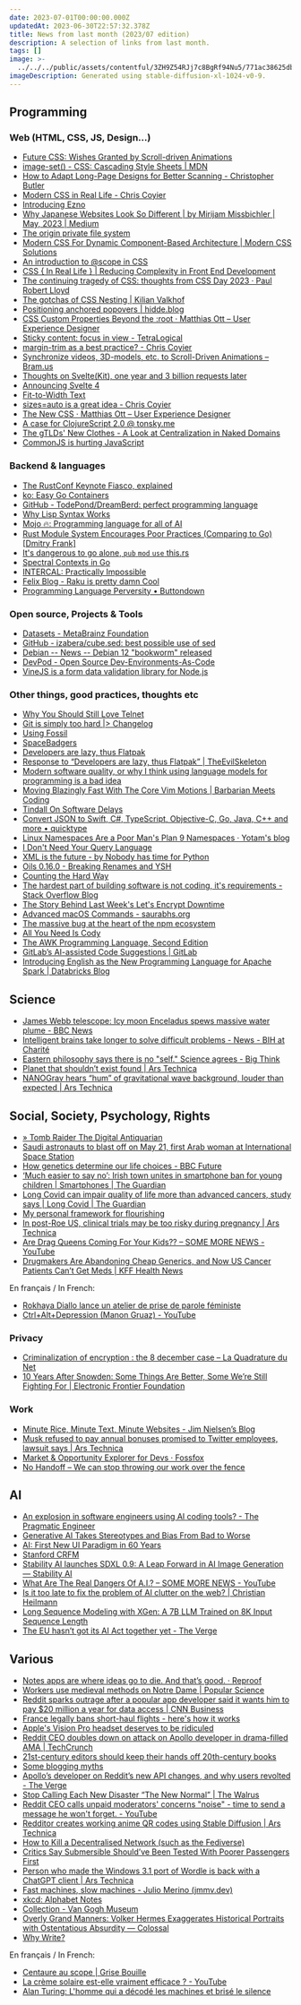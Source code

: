 ```yaml
---
date: 2023-07-01T00:00:00.000Z
updatedAt: 2023-06-30T22:57:32.378Z
title: News from last month (2023/07 edition)
description: A selection of links from last month.
tags: []
image: >-
  ../../../public/assets/contentful/3ZH9Z54RJj7c8BgRf94Nu5/771ac38625db69a1c16ae4a0db4f7f14/3543543300_xl-1024-v0-9.png
imageDescription: Generated using stable-diffusion-xl-1024-v0-9.
---
```


## Programming

### Web (HTML, CSS, JS, Design...)

- [Future CSS: Wishes Granted by Scroll-driven Animations](https://kizu.dev/scroll-driven-animations/) <!-- TAGS: 2023-06,dev,web -->
- [image-set() - CSS: Cascading Style Sheets | MDN](https://developer.mozilla.org/en-US/docs/Web/CSS/image/image-set) <!-- TAGS: 2023-06,dev,web -->
- [How to Adapt Long-Page Designs for Better Scanning - Christopher Butler](https://www.chrbutler.com/adapt-long-page-designs-for-better-scanning) <!-- TAGS: 2023-06,dev,web -->
- [Modern CSS in Real Life - Chris Coyier](https://chriscoyier.net/2023/06/06/modern-css-in-real-life/) <!-- TAGS: 2023-06,dev,web -->
- [Introducing Ezno](https://kaleidawave.github.io/posts/introducing-ezno/) <!-- TAGS: 2023-06,dev,web -->
- [Why Japanese Websites Look So Different | by Mirijam Missbichler | May, 2023 | Medium](https://medium.com/@mirijam.missbichler/why-japanese-websites-look-so-different-2c7273e8be1e) <!-- TAGS: 2023-06,dev,web -->
- [The origin private file system](https://web.dev/origin-private-file-system/) <!-- TAGS: 2023-06,dev,web -->
- [Modern CSS For Dynamic Component-Based Architecture | Modern CSS Solutions](https://moderncss.dev/modern-css-for-dynamic-component-based-architecture/) <!-- TAGS: 2023-06,dev,web -->
- [An introduction to @scope in CSS](https://fullystacked.net/posts/scope-in-css/) <!-- TAGS: 2023-06,dev,web -->
- [CSS { In Real Life } | Reducing Complexity in Front End Development](https://css-irl.info/reducing-complexity-in-front-end-development/) <!-- TAGS: 2023-06,dev,web -->
- [The continuing tragedy of CSS: thoughts from CSS Day 2023 · Paul Robert Lloyd](https://paulrobertlloyd.com/2023/162/a1/css_day/) <!-- TAGS: 2023-06,dev,web -->
- [The gotchas of CSS Nesting | Kilian Valkhof](https://kilianvalkhof.com/2023/css-html/the-gotchas-of-css-nesting/) <!-- TAGS: 2023-06,dev,web -->
- [Positioning anchored popovers | hidde.blog](https://hidde.blog/positioning-anchored-popovers/) <!-- TAGS: 2023-06,dev,web -->
- [CSS Custom Properties Beyond the :root · Matthias Ott – User Experience Designer](https://matthiasott.com/notes/custom-properties-beyond-the-root) <!-- TAGS: 2023-06,dev,web -->
- [Sticky content: focus in view - TetraLogical](https://tetralogical.com/blog/2023/06/08/focus-in-view/) <!-- TAGS: 2023-06,dev,web -->
- [margin-trim as a best practice? - Chris Coyier](https://chriscoyier.net/2023/06/12/margin-trim-as-a-best-practice/) <!-- TAGS: 2023-06,dev,web -->
- [Synchronize videos, 3D-models, etc. to Scroll-Driven Animations – Bram.us](https://www.bram.us/2023/06/21/synchronize-videos-3d-models-to-scroll-driven-animations/) <!-- TAGS: 2023-06,dev,web -->
- [Thoughts on Svelte(Kit), one year and 3 billion requests later](https://claudioholanda.ch/en/blog/svelte-kit-after-3-billion-requests/) <!-- TAGS: 2023-06,dev,web -->
- [Announcing Svelte 4](https://svelte.dev/blog/svelte-4) <!-- TAGS: 2023-06,dev,web -->
- [Fit-to-Width Text](https://kizu.dev/fit-to-width-text/) <!-- TAGS: 2023-06,dev,web -->
- [sizes=auto is a great idea - Chris Coyier](https://chriscoyier.net/2023/06/23/sizesauto-is-a-great-idea/) <!-- TAGS: 2023-06,dev,web -->
- [The New CSS · Matthias Ott – User Experience Designer](https://matthiasott.com/notes/the-new-css) <!-- TAGS: 2023-06,dev,web -->
- [A case for ClojureScript 2.0 @ tonsky.me](https://tonsky.me/blog/clojurescript-2/) <!-- TAGS: 2023-06,dev,web -->
- [The gTLDs' New Clothes - A Look at Centralization in Naked Domains](https://www.netmeister.org/blog/naked-domains.html) <!-- TAGS: 2023-06,dev,web -->
- [CommonJS is hurting JavaScript](https://deno.com/blog/commonjs-is-hurting-javascript) <!-- TAGS: 2023-06,dev,web -->

### Backend & languages

- [The RustConf Keynote Fiasco, explained](https://fasterthanli.me/articles/the-rustconf-keynote-fiasco-explained) <!-- TAGS: 2023-06,backend,dev -->
- [ko: Easy Go Containers](https://ko.build/) <!-- TAGS: 2023-06,backend,dev -->
- [GitHub - TodePond/DreamBerd: perfect programming language](https://github.com/TodePond/DreamBerd) <!-- TAGS: 2023-06,backend,dev -->
- [Why Lisp Syntax Works](https://borretti.me/article/why-lisp-syntax-works) <!-- TAGS: 2023-06,backend,dev -->
- [Mojo 🔥: Programming language for all of AI](https://www.modular.com/mojo) <!-- TAGS: 2023-06,backend,dev -->
- [Rust Module System Encourages Poor Practices (Comparing to Go) [Dmitry Frank]](https://dmitryfrank.com/articles/rust_module_system_encourages_bad_practices) <!-- TAGS: 2023-06,backend,dev -->
- [It's dangerous to go alone, `pub` `mod` `use` this.rs](https://www.schneems.com/2023/06/14/its-dangerous-to-go-alone-pub-mod-use-thisrs/) <!-- TAGS: 2023-06,backend,dev -->
- [Spectral Contexts in Go](https://hypirion.com/musings/spectral-contexts-in-go) <!-- TAGS: 2023-06,backend,dev -->
- [INTERCAL: Practically Impossible](https://www.muppetlabs.com/~breadbox/intercal/pgpi.html) <!-- TAGS: 2023-06,backend,dev -->
- [Felix Blog - Raku is pretty damn Cool](https://felix-knorr.net/posts/2023-06-24-raku-is-awesome.html) <!-- TAGS: 2023-06,backend,dev -->
- [Programming Language Perversity • Buttondown](https://buttondown.email/hillelwayne/archive/programming-language-perversity/) <!-- TAGS: 2023-06,backend,dev -->

### Open source, Projects & Tools

- [Datasets - MetaBrainz Foundation](https://metabrainz.org/datasets) <!-- TAGS: 2023-06,opensource -->
- [GitHub - izabera/cube.sed: best possible use of sed](https://github.com/izabera/cube.sed/) <!-- TAGS: 2023-06,opensource -->
- [Debian -- News -- Debian 12 "bookworm" released](https://www.debian.org/News/2023/20230610) <!-- TAGS: 2023-06,opensource -->
- [DevPod - Open Source Dev-Environments-As-Code](https://devpod.sh/) <!-- TAGS: 2023-06,opensource -->
- [VineJS is a form data validation library for Node.js](https://vinejs.dev/) <!-- TAGS: 2023-06,opensource -->

### Other things, good practices, thoughts etc

- [Why You Should Still Love Telnet](https://bash-prompt.net/guides/telnet/) <!-- TAGS: 2023-06,dev,various -->
- [Git is simply too hard |> Changelog](https://changelog.com/posts/git-is-simply-too-hard) <!-- TAGS: 2023-06,dev,various -->
- [Using Fossil](https://wholesomedonut.prose.sh/using-fossil-not-git) <!-- TAGS: 2023-06,dev,various -->
- [SpaceBadgers](https://badgers.space/) <!-- TAGS: 2023-06,dev,various -->
- [Developers are lazy, thus Flatpak](https://blog.brixit.nl/developers-are-lazy-thus-flatpak/) <!-- TAGS: 2023-06,dev,various -->
- [Response to “Developers are lazy, thus Flatpak” | TheEvilSkeleton](https://theevilskeleton.gitlab.io/2023/06/04/response-to-developers-are-lazy-thus-flatpak.html) <!-- TAGS: 2023-06,dev,various -->
- [Modern software quality, or why I think using language models for programming is a bad idea](https://softwarecrisis.dev/letters/ai-and-software-quality/) <!-- TAGS: 2023-06,dev,various -->
- [Moving Blazingly Fast With The Core Vim Motions | Barbarian Meets Coding](https://www.barbarianmeetscoding.com/boost-your-coding-fu-with-vscode-and-vim/moving-blazingly-fast-with-the-core-vim-motions/) <!-- TAGS: 2023-06,dev,various -->
- [Tindall On Software Delays](https://two-wrongs.com/tindall-on-software-delays.html) <!-- TAGS: 2023-06,dev,various -->
- [Convert JSON to Swift, C#, TypeScript, Objective-C, Go, Java, C++ and more<!-- --> • quicktype](https://quicktype.io/) <!-- TAGS: 2023-06,dev,various -->
- [Linux Namespaces Are a Poor Man's Plan 9 Namespaces · Yotam's blog](https://yotam.net/posts/linux-namespaces-are-a-poor-mans-plan9-namespaces/) <!-- TAGS: 2023-06,dev,various -->
- [I Don't Need Your Query Language](https://antonz.org/fancy-ql/) <!-- TAGS: 2023-06,dev,various -->
- [XML is the future - by Nobody has time for Python](https://www.bitecode.dev/p/hype-cycles) <!-- TAGS: 2023-06,dev,various -->
- [Oils 0.16.0 - Breaking Renames and YSH](https://www.oilshell.org/blog/2023/06/release-0.16.0.html) <!-- TAGS: 2023-06,dev,various -->
- [Counting the Hard Way](https://rupertmckay.com/blog/counting-to-ten/) <!-- TAGS: 2023-06,dev,various -->
- [The hardest part of building software is not coding, it's requirements - Stack Overflow Blog](https://stackoverflow.blog/2023/06/26/the-hardest-part-of-building-software-is-not-coding-its-requirements/) <!-- TAGS: 2023-06,dev,various -->
- [The Story Behind Last Week's Let's Encrypt Downtime](https://www.agwa.name/blog/post/last_weeks_lets_encrypt_downtime) <!-- TAGS: 2023-06,dev,various -->
- [Advanced macOS Commands - saurabhs.org](https://saurabhs.org/advanced-macos-commands) <!-- TAGS: 2023-06,dev,various -->
- [The massive bug at the heart of the npm ecosystem](https://blog.vlt.sh/blog/the-massive-hole-in-the-npm-ecosystem) <!-- TAGS: 2023-06,dev,various -->
- [All You Need Is Cody](https://about.sourcegraph.com/blog/all-you-need-is-cody) <!-- TAGS: 2023-06,dev,various -->
- [The AWK Programming Language, Second Edition](https://awk.dev/) <!-- TAGS: 2023-06,dev,various -->
- [GitLab’s AI-assisted Code Suggestions | GitLab](https://about.gitlab.com/solutions/code-suggestions/) <!-- TAGS: 2023-06,dev,various -->
- [Introducing English as the New Programming Language for Apache Spark | Databricks Blog](https://www.databricks.com/blog/introducing-english-new-programming-language-apache-spark) <!-- TAGS: 2023-06,dev,various -->

## Science

- [James Webb telescope: Icy moon Enceladus spews massive water plume - BBC News](https://www.bbc.com/news/science-environment-65765203) <!-- TAGS: 2023-06,science -->
- [Intelligent brains take longer to solve difficult problems - News - BIH at Charité](https://www.bihealth.org/en/notices/intelligent-brains-take-longer-to-solve-difficult-problems) <!-- TAGS: 2023-06,science -->
- [Eastern philosophy says there is no "self." Science agrees - Big Think](https://bigthink.com/the-well/eastern-philosophy-neuroscience-no-self/) <!-- TAGS: 2023-06,science -->
- [Planet that shouldn’t exist found | Ars Technica](https://arstechnica.com/science/2023/06/planet-that-should-have-been-swallowed-by-its-star-somehow-still-orbits/) <!-- TAGS: 2023-06,science -->
- [NANOGrav hears “hum” of gravitational wave background, louder than expected | Ars Technica](https://arstechnica.com/science/2023/06/nanograv-picks-up-signal-of-cosmic-choir-of-supermassive-black-holes/) <!-- TAGS: 2023-06,science -->

## Social, Society, Psychology, Rights

- [» Tomb Raider The Digital Antiquarian](https://www.filfre.net/2023/06/tomb-raider/) <!-- TAGS: 2023-06,social -->
- [ Saudi astronauts to blast off on May 21, first Arab woman at International Space Station](https://www.arabianbusiness.com/culture-society/saudi-astronauts-to-blast-off-on-may-21-first-arab-woman-at-international-space-station) <!-- TAGS: 2023-06,social -->
- [How genetics determine our life choices - BBC Future](https://www.bbc.com/future/article/20230509-how-genetics-determine-our-life-choices) <!-- TAGS: 2023-06,social -->
- [‘Much easier to say no’: Irish town unites in smartphone ban for young children | Smartphones | The Guardian](https://www.theguardian.com/technology/2023/jun/03/much-easier-to-say-no-irish-town-unites-in-smartphone-ban-for-young-children) <!-- TAGS: 2023-06,social -->
- [Long Covid can impair quality of life more than advanced cancers, study says | Long Covid | The Guardian](https://www.theguardian.com/society/2023/jun/08/long-covid-impact-quality-of-life-cancer-study) <!-- TAGS: 2023-06,social -->
- [My personal framework for flourishing](https://ljvmiranda921.github.io/life/2021/09/21/build-earn-play/) <!-- TAGS: 2023-06,social -->
- [In post-Roe US, clinical trials may be too risky during pregnancy | Ars Technica](https://arstechnica.com/health/2023/06/in-post-roe-us-clinical-trials-may-be-too-risky-for-people-who-can-get-pregnant/) <!-- TAGS: 2023-06,social -->
- [Are Drag Queens Coming For Your Kids?? – SOME MORE NEWS - YouTube](https://www.youtube.com/watch?v=eJKHc9OQe_M) <!-- TAGS: 2023-06,social -->
- [Drugmakers Are Abandoning Cheap Generics, and Now US Cancer Patients Can’t Get Meds | KFF Health News](https://kffhealthnews.org/news/article/drugmakers-are-abandoning-cheap-generics-and-now-us-cancer-patients-cant-get-meds/) <!-- TAGS: 2023-06,social -->

En français / In French:

- [Rokhaya Diallo lance un atelier de prise de parole féministe](https://www.welcometothejungle.com/fr/articles/rokhaya-diallo-etre-femme-prise-parole-contradictoire) <!-- TAGS: 2023-06,fr,social -->
- [Ctrl+Alt+Depression (Manon Gruaz) - YouTube](https://www.youtube.com/watch?v=GvcHdVSS7mM) <!-- TAGS: 2023-06,fr,social -->

### Privacy

- [Criminalization of encryption : the 8 december case – La Quadrature du Net](https://www.laquadrature.net/en/2023/06/05/criminalization-of-encryption-the-8-december-case/) <!-- TAGS: 2023-06,privacy -->
- [10 Years After Snowden: Some Things Are Better, Some We’re Still Fighting For | Electronic Frontier Foundation](https://www.eff.org/deeplinks/2023/05/10-years-after-snowden-some-things-are-better-some-were-still-fighting) <!-- TAGS: 2023-06,privacy -->

### Work

- [Minute Rice, Minute Text, Minute Websites - Jim Nielsen’s Blog](https://blog.jim-nielsen.com/2023/minute-rice-text-and-websites/) <!-- TAGS: 2023-06,work -->
- [Musk refused to pay annual bonuses promised to Twitter employees, lawsuit says | Ars Technica](https://arstechnica.com/tech-policy/2023/06/musk-owned-twitter-stiffed-employees-on-promised-bonuses-class-action-says/) <!-- TAGS: 2023-06,work -->
- [Market & Opportunity Explorer for Devs · Fossfox](https://fossfox.com/) <!-- TAGS: 2023-06,work -->
- [No Handoff – We can stop throwing our work over the fence](https://nohandoff.org/) <!-- TAGS: 2023-06,work -->

## AI

- [An explosion in software engineers using AI coding tools? - The Pragmatic Engineer](https://blog.pragmaticengineer.com/ai-coding-tools-explosion/) <!-- TAGS: 2023-06,ai -->
- [Generative AI Takes Stereotypes and Bias From Bad to Worse](https://www.bloomberg.com/graphics/2023-generative-ai-bias/) <!-- TAGS: 2023-06,ai -->
- [AI: First New UI Paradigm in 60 Years](https://www.nngroup.com/articles/ai-paradigm/) <!-- TAGS: 2023-06,ai -->
- [Stanford CRFM](https://crfm.stanford.edu/2023/06/15/eu-ai-act.html?) <!-- TAGS: 2023-06,ai -->
- [Stability AI launches SDXL 0.9: A Leap Forward in AI Image Generation — Stability AI](https://stability.ai/blog/sdxl-09-stable-diffusion) <!-- TAGS: 2023-06,ai -->
- [What Are The Real Dangers Of A.I.? – SOME MORE NEWS - YouTube](https://www.youtube.com/watch?v=XvvwG7UmIv4) <!-- TAGS: 2023-06,ai -->
- [Is it too late to fix the problem of AI clutter on the web? | Christian Heilmann](https://christianheilmann.com/2023/06/28/is-it-too-late-to-fix-the-problem-of-ai-clutter-on-the-web/) <!-- TAGS: 2023-06,ai -->
- [Long Sequence Modeling with XGen: A 7B LLM Trained on 8K Input Sequence Length](https://blog.salesforceairesearch.com/xgen/) <!-- TAGS: 2023-06,ai -->
- [The EU hasn’t got its AI Act together yet - The Verge](https://www.theverge.com/2023/6/29/23777239/eu-ai-act-artificial-intelligence-regulations-europe) <!-- TAGS: 2023-06,ai -->

## Various

- [Notes apps are where ideas go to die. And that’s good. · Reproof](https://www.reproof.app/blog/notes-apps-help-us-forget) <!-- TAGS: 2023-06,various -->
- [Workers use medieval methods on Notre Dame | Popular Science](https://www.popsci.com/technology/notre-dame-reconstruction-medieval-tools/) <!-- TAGS: 2023-06,various -->
- [Reddit sparks outrage after a popular app developer said it wants him to pay $20 million a year for data access | CNN Business](https://edition.cnn.com/2023/06/01/tech/reddit-outrage-data-access-charge/index.html) <!-- TAGS: 2023-06,various -->
- [France legally bans short-haul flights - here's how it works](https://www.forbes.com.au/news/innovation/france-legally-bans-short-haul-flights/) <!-- TAGS: 2023-06,various -->
- [Apple's Vision Pro headset deserves to be ridiculed](https://www.disconnect.blog/p/apples-vision-pro-headset-deserves) <!-- TAGS: 2023-06,various -->
- [Reddit CEO doubles down on attack on Apollo developer in drama-filled AMA | TechCrunch](https://techcrunch.com/2023/06/09/reddit-ceo-doubles-down-on-attack-on-apollo-developer-in-drama-filled-ama/) <!-- TAGS: 2023-06,various -->
- [21st-century editors should keep their hands off 20th-century books](https://www.washingtonpost.com/opinions/2023/06/12/books-editing-retouching-free-expression/) <!-- TAGS: 2023-06,various -->
- [Some blogging myths](https://jvns.ca/blog/2023/06/05/some-blogging-myths/) <!-- TAGS: 2023-06,various -->
- [Apollo’s developer on Reddit’s new API changes, and why users revolted - The Verge](https://www.theverge.com/2023/6/13/23759180/reddit-protest-private-apollo-christian-selig-subreddit) <!-- TAGS: 2023-06,various -->
- [Stop Calling Each New Disaster “The New Normal” | The Walrus](https://thewalrus.ca/stop-calling-each-new-disaster-the-new-normal/) <!-- TAGS: 2023-06,various -->
- [Reddit CEO calls unpaid moderators' concerns "noise" - time to send a message he won't forget. - YouTube](https://youtu.be/ZOm_UKGyrZg) <!-- TAGS: 2023-06,various -->
- [Redditor creates working anime QR codes using Stable Diffusion | Ars Technica](https://arstechnica.com/information-technology/2023/06/redditor-creates-working-anime-qr-codes-using-stable-diffusion/) <!-- TAGS: 2023-06,various -->
- [How to Kill a Decentralised Network (such as the Fediverse)](https://ploum.net/2023-06-23-how-to-kill-decentralised-networks.html) <!-- TAGS: 2023-06,various -->
- [Critics Say Submersible Should’ve Been Tested With Poorer Passengers First](https://www.theonion.com/critics-say-submersible-should-ve-been-tested-with-poor-1850566314) <!-- TAGS: 2023-06,various -->
- [Person who made the Windows 3.1 port of Wordle is back with a ChatGPT client | Ars Technica](https://arstechnica.com/gadgets/2023/06/wingpt-is-a-windows-3-1-ai-chatbot-for-your-old-ibm-compatible-desktop/) <!-- TAGS: 2023-06,various -->
- [Fast machines, slow machines - Julio Merino (jmmv.dev)](https://jmmv.dev/2023/06/fast-machines-slow-machines.html) <!-- TAGS: 2023-06,various -->
- [xkcd: Alphabet Notes](https://xkcd.com/2794/) <!-- TAGS: 2023-06,various -->
- [Collection - Van Gogh Museum](https://www.vangoghmuseum.nl/en/collection?q=&artist=Vincent+van+Gogh) <!-- TAGS: 2023-06,various -->
- [Overly Grand Manners: Volker Hermes Exaggerates Historical Portraits with Ostentatious Absurdity — Colossal](https://www.thisiscolossal.com/2023/06/volker-hermes-hidden-portraits/) <!-- TAGS: 2023-06,various -->
- [Why Write?](https://bastian.rieck.me/blog/posts/2023/writing_why/) <!-- TAGS: 2023-06,various -->

En français / In French:

- [Centaure au scope | Grise Bouille](https://grisebouille.net/centaure-au-scope/) <!-- TAGS: 2023-06,fr,various -->
- [La crème solaire est-elle vraiment efficace ? - YouTube](https://www.youtube.com/watch?v=LF6qK6j3vco) <!-- TAGS: 2023-06,fr,various -->
- [Alan Turing: L'homme qui a décodé les machines et brisé le silence](https://www.sfeir.dev/success-story/alan-turing-lhomme-qui-a-decode-les-machines-et-brise-le-silence/) <!-- TAGS: 2023-06,fr,various -->

